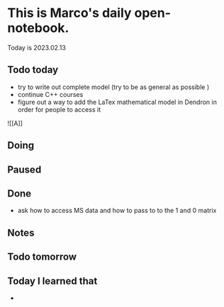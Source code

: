# This is Marco's daily open-notebook.

Today is 2023.02.13

## Todo today
* try to write out complete model (try to be as general as possible )
* continue C++ courses 
* figure out a way to add the LaTex mathematical model in Dendron in order for people to access it

![[A]]

###
###

## Doing

## Paused

## Done
* ask how to access MS data and how to pass to to the 1 and 0 matrix
## Notes

## Todo tomorrow

###
###
###


## Today I learned that

- 
